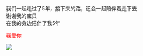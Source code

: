 我们一起走过了5年，接下来的路，还会一起陪伴着走下去<br/>
谢谢我的宝贝<br/>
在我的身边陪伴了我5年<br/>
<p class="love" style="color:red;">我爱你&nbsp;<span class="love glyphicon glyphicon-heart"></span></p>
<image class="myImg" src="http://localhost:9000/public/images/family.jpg">